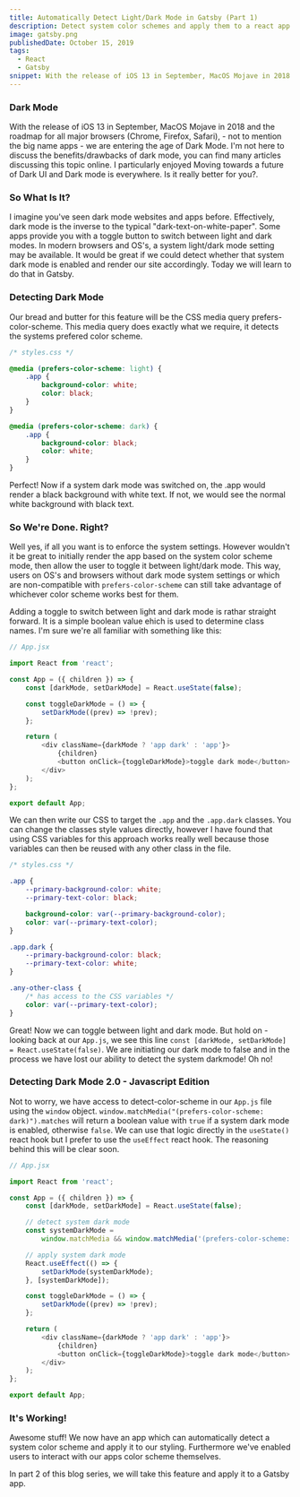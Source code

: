 ```yaml
---
title: Automatically Detect Light/Dark Mode in Gatsby (Part 1)
description: Detect system color schemes and apply them to a react app
image: gatsby.png
publishedDate: October 15, 2019
tags:
  - React
  - Gatsby
snippet: With the release of iOS 13 in September, MacOS Mojave in 2018 and the roadmap for all major browsers (Chrome, Firefox, Safari), - not to mention the big name apps - we are entering the age of Dark Mode. I'm not here to discuss the benefits/drawbacks of dark mode, you can find many articles discussing this topic online.
---
```


### Dark Mode

With the release of iOS 13 in September, MacOS Mojave in 2018 and the roadmap for all major browsers (Chrome, Firefox, Safari), - not to mention the big name apps - we are entering the age of Dark Mode. I'm not here to discuss the benefits/drawbacks of dark mode, you can find many articles discussing this topic online. I particularly enjoyed Moving towards a future of Dark UI and Dark mode is everywhere. Is it really better for you?.

### So What Is It?

I imagine you've seen dark mode websites and apps before. Effectively, dark mode is the inverse to the typical "dark-text-on-white-paper". Some apps provide you with a toggle button to switch between light and dark modes. In modern browsers and OS's, a system light/dark mode setting may be available. It would be great if we could detect whether that system dark mode is enabled and render our site accordingly. Today we will learn to do that in Gatsby.

### Detecting Dark Mode

Our bread and butter for this feature will be the CSS media query prefers-color-scheme. This media query does exactly what we require, it detects the systems prefered color scheme.

```css
/* styles.css */

@media (prefers-color-scheme: light) {
	.app {
		background-color: white;
		color: black;
	}
}

@media (prefers-color-scheme: dark) {
	.app {
		background-color: black;
		color: white;
	}
}
```

Perfect! Now if a system dark mode was switched on, the .app would render a black background with white text. If not, we would see the normal white background with black text.

### So We're Done. Right?

Well yes, if all you want is to enforce the system settings. However wouldn't it be great to initially render the app based on the system color scheme mode, then allow the user to toggle it between light/dark mode. This way, users on OS's and browsers without dark mode system settings or which are non-compatible with `prefers-color-scheme` can still take advantage of whichever color scheme works best for them.

Adding a toggle to switch between light and dark mode is rathar straight forward. It is a simple boolean value ehich is used to determine class names. I'm sure we're all familiar with something like this:

```js
// App.jsx

import React from 'react';

const App = ({ children }) => {
	const [darkMode, setDarkMode] = React.useState(false);

	const toggleDarkMode = () => {
		setDarkMode((prev) => !prev);
	};

	return (
		<div className={darkMode ? 'app dark' : 'app'}>
			{children}
			<button onClick={toggleDarkMode}>toggle dark mode</button>
		</div>
	);
};

export default App;
```

We can then write our CSS to target the `.app` and the `.app.dark` classes. You can change the classes style values directly, however I have found that using CSS variables for this approach works really well because those variables can then be reused with any other class in the file.

```css
/* styles.css */

.app {
	--primary-background-color: white;
	--primary-text-color: black;

	background-color: var(--primary-background-color);
	color: var(--primary-text-color);
}

.app.dark {
	--primary-background-color: black;
	--primary-text-color: white;
}

.any-other-class {
	/* has access to the CSS variables */
	color: var(--primary-text-color);
}
```

Great! Now we can toggle between light and dark mode. But hold on - looking back at our `App.js`, we see this line `const [darkMode, setDarkMode] = React.useState(false)`. We are initiating our dark mode to false and in the process we have lost our ability to detect the system darkmode! Oh no!

### Detecting Dark Mode 2.0 - Javascript Edition

Not to worry, we have access to detect-color-scheme in our `App.js` file using the `window` object. `window.matchMedia("(prefers-color-scheme: dark)").matches` will return a boolean value with `true` if a system dark mode is enabled, otherwise `false`. We can use that logic directly in the `useState()` react hook but I prefer to use the `useEffect` react hook. The reasoning behind this will be clear soon.

```js
// App.jsx

import React from 'react';

const App = ({ children }) => {
	const [darkMode, setDarkMode] = React.useState(false);

	// detect system dark mode
	const systemDarkMode =
		window.matchMedia && window.matchMedia('(prefers-color-scheme: dark)').matches;

	// apply system dark mode
	React.useEffect(() => {
		setDarkMode(systemDarkMode);
	}, [systemDarkMode]);

	const toggleDarkMode = () => {
		setDarkMode((prev) => !prev);
	};

	return (
		<div className={darkMode ? 'app dark' : 'app'}>
			{children}
			<button onClick={toggleDarkMode}>toggle dark mode</button>
		</div>
	);
};

export default App;
```

### It's Working!

Awesome stuff! We now have an app which can automatically detect a system color scheme and apply it to our styling. Furthermore we've enabled users to interact with our apps color scheme themselves.

In part 2 of this blog series, we will take this feature and apply it to a Gatsby app.
